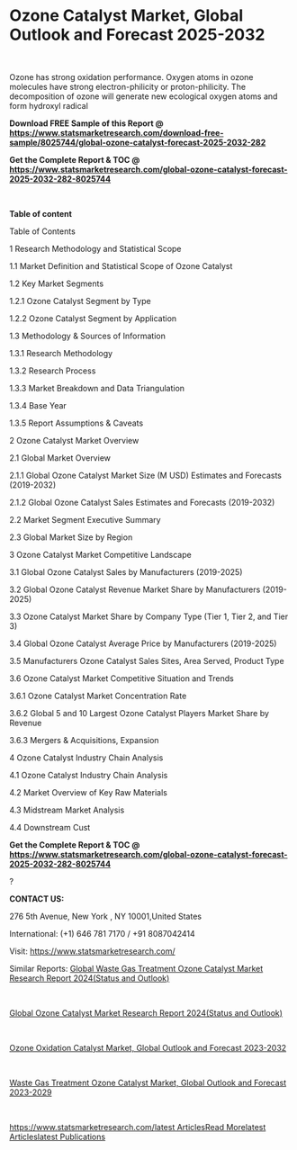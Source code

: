 <h1>Ozone Catalyst Market, Global Outlook and Forecast 2025-2032</h1><br/><p>Ozone has strong oxidation performance. Oxygen atoms in ozone molecules have strong electron-philicity or proton-philicity. The decomposition of ozone will generate new ecological oxygen atoms and form hydroxyl radical</p>
 
 
 
 <p><strong>Download FREE Sample of this Report @ <a href="https://www.statsmarketresearch.com/download-free-sample/8025744/global-ozone-catalyst-forecast-2025-2032-282">https://www.statsmarketresearch.com/download-free-sample/8025744/global-ozone-catalyst-forecast-2025-2032-282</a></strong></p>
 
 
 
 <div><b>Get the Complete Report & TOC @ <a href="https://www.statsmarketresearch.com/global-ozone-catalyst-forecast-2025-2032-282-8025744">https://www.statsmarketresearch.com/global-ozone-catalyst-forecast-2025-2032-282-8025744</a></b></div>
 
 
 
 <p><br />
 
 <b>Table of content</b></p>
 
 
 
 <p>Table of Contents<br />
 
 1 Research Methodology and Statistical Scope<br />
 
 1.1 Market Definition and Statistical Scope of Ozone Catalyst<br />
 
 1.2 Key Market Segments<br />
 
 1.2.1 Ozone Catalyst Segment by Type<br />
 
 1.2.2 Ozone Catalyst Segment by Application<br />
 
 1.3 Methodology & Sources of Information<br />
 
 1.3.1 Research Methodology<br />
 
 1.3.2 Research Process<br />
 
 1.3.3 Market Breakdown and Data Triangulation<br />
 
 1.3.4 Base Year<br />
 
 1.3.5 Report Assumptions & Caveats<br />
 
 2 Ozone Catalyst Market Overview<br />
 
 2.1 Global Market Overview<br />
 
 2.1.1 Global Ozone Catalyst Market Size (M USD) Estimates and Forecasts (2019-2032)<br />
 
 2.1.2 Global Ozone Catalyst Sales Estimates and Forecasts (2019-2032)<br />
 
 2.2 Market Segment Executive Summary<br />
 
 2.3 Global Market Size by Region<br />
 
 3 Ozone Catalyst Market Competitive Landscape<br />
 
 3.1 Global Ozone Catalyst Sales by Manufacturers (2019-2025)<br />
 
 3.2 Global Ozone Catalyst Revenue Market Share by Manufacturers (2019-2025)<br />
 
 3.3 Ozone Catalyst Market Share by Company Type (Tier 1, Tier 2, and Tier 3)<br />
 
 3.4 Global Ozone Catalyst Average Price by Manufacturers (2019-2025)<br />
 
 3.5 Manufacturers Ozone Catalyst Sales Sites, Area Served, Product Type<br />
 
 3.6 Ozone Catalyst Market Competitive Situation and Trends<br />
 
 3.6.1 Ozone Catalyst Market Concentration Rate<br />
 
 3.6.2 Global 5 and 10 Largest Ozone Catalyst Players Market Share by Revenue<br />
 
 3.6.3 Mergers & Acquisitions, Expansion<br />
 
 4 Ozone Catalyst Industry Chain Analysis<br />
 
 4.1 Ozone Catalyst Industry Chain Analysis<br />
 
 4.2 Market Overview of Key Raw Materials<br />
 
 4.3 Midstream Market Analysis<br />
 
 4.4 Downstream Cust</p>
 
 
 
 <div><b>Get the Complete Report & TOC @ <a href="https://www.statsmarketresearch.com/global-ozone-catalyst-forecast-2025-2032-282-8025744">https://www.statsmarketresearch.com/global-ozone-catalyst-forecast-2025-2032-282-8025744</a></b></div>
 
 
 
 <p>? </p>
 
 
 
 <p><b>CONTACT US:</b><br />
 
 276 5th Avenue, New York , NY 10001,United States<br />
 
 International: (+1) 646 781 7170 / +91 8087042414<br />
 
 Visit: <a href="https://www.statsmarketresearch.com/">https://www.statsmarketresearch.com/</a><br />
 
 Similar Reports: <a href="https://www.statsmarketresearch.com/global-ozone-catalyst-forecast-2025-2032-282-8025744">Global Waste Gas Treatment Ozone Catalyst Market Research Report 2024(Status and Outlook)</a><br />
 
 <br />
 
 <a href="https://www.statsmarketresearch.com/global-ozone-catalyst-forecast-2025-2032-282-8025744">Global Ozone Catalyst Market Research Report 2024(Status and Outlook)</a><br />
 
 <br />
 
 <a href="https://www.statsmarketresearch.com/global-ozone-catalyst-forecast-2025-2032-282-8025744">Ozone Oxidation Catalyst Market, Global Outlook and Forecast 2023-2032</a><br />
 
 <br />
 
 <a href="https://www.statsmarketresearch.com/global-ozone-catalyst-forecast-2025-2032-282-8025744">Waste Gas Treatment Ozone Catalyst Market, Global Outlook and Forecast 2023-2029</a><br />
 
 <br />
 
 <a href="https://gyeongbokgung.com">https://www.statsmarketresearch.com/</a><a href="https://hallyeomaritime.com">latest Articles</a><a href="https://jingwansa.com">Read More</a><a href="https://nguoiviet.jp/">latest Articles</a><a href="https://www.intelmarketresearch.com/">latest Publications</a></p>